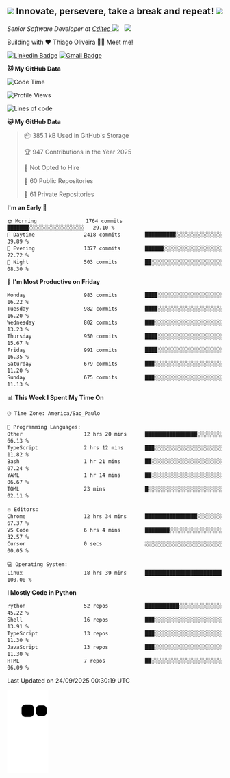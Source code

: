 <h2><img src="https://emojis.slackmojis.com/emojis/images/1531849430/4246/blob-sunglasses.gif?1531849430" width="30"/> Innovate, persevere, take a break and repeat! <img src="https://media.giphy.com/media/12oufCB0MyZ1Go/giphy.gif" width="50"></h2>
<img align='right' src="https://media.giphy.com/media/M9gbBd9nbDrOTu1Mqx/giphy.gif" width="230">
<p><em>Senior Software Developer at <a href="https://www.cditec.com.br/">Cditec
</a><img src="https://media.giphy.com/media/WUlplcMpOCEmTGBtBW/giphy.gif" width="30"> 
</em></p>



Building with ❤️ Thiago Oliveira 👋🏽 Meet me!

[![Linkedin Badge](https://img.shields.io/badge/-Thiago-blue?style=flat-square&logo=Linkedin&logoColor=white&link=https://www.linkedin.com/in/tgmarinho/)](https://www.linkedin.com/in/thiagoceconelo/) 
[![Gmail Badge](https://img.shields.io/badge/-thiceconelo@gmail.com-c14438?style=flat-square&logo=Gmail&logoColor=white&link=mailto:thiceconelo@gmail.com)](mailto:thiceconelo@gmail.com)

</em></p>

<!-- <span style="height ">
![Anurag's GitHub stats](https://github-readme-stats.vercel.app/api?username=arthurspk&show_icons=true&theme=tokyonight)
</span> -->

**🐱 My GitHub Data** 
<!--START_SECTION:waka-->
![Code Time](http://img.shields.io/badge/Code%20Time-3%2C695%20hrs%2039%20mins-blue)

![Profile Views](http://img.shields.io/badge/Profile%20Views-0-blue)

![Lines of code](https://img.shields.io/badge/From%20Hello%20World%20I%27ve%20Written-10.6%20million%20lines%20of%20code-blue)

**🐱 My GitHub Data** 

> 📦 385.1 kB Used in GitHub's Storage 
 > 
> 🏆 947 Contributions in the Year 2025
 > 
> 🚫 Not Opted to Hire
 > 
> 📜 60 Public Repositories 
 > 
> 🔑 61 Private Repositories 
 > 
**I'm an Early 🐤** 

```text
🌞 Morning                1764 commits        ███████░░░░░░░░░░░░░░░░░░   29.10 % 
🌆 Daytime                2418 commits        ██████████░░░░░░░░░░░░░░░   39.89 % 
🌃 Evening                1377 commits        ██████░░░░░░░░░░░░░░░░░░░   22.72 % 
🌙 Night                  503 commits         ██░░░░░░░░░░░░░░░░░░░░░░░   08.30 % 
```
📅 **I'm Most Productive on Friday** 

```text
Monday                   983 commits         ████░░░░░░░░░░░░░░░░░░░░░   16.22 % 
Tuesday                  982 commits         ████░░░░░░░░░░░░░░░░░░░░░   16.20 % 
Wednesday                802 commits         ███░░░░░░░░░░░░░░░░░░░░░░   13.23 % 
Thursday                 950 commits         ████░░░░░░░░░░░░░░░░░░░░░   15.67 % 
Friday                   991 commits         ████░░░░░░░░░░░░░░░░░░░░░   16.35 % 
Saturday                 679 commits         ███░░░░░░░░░░░░░░░░░░░░░░   11.20 % 
Sunday                   675 commits         ███░░░░░░░░░░░░░░░░░░░░░░   11.13 % 
```


📊 **This Week I Spent My Time On** 

```text
🕑︎ Time Zone: America/Sao_Paulo

💬 Programming Languages: 
Other                    12 hrs 20 mins      █████████████████░░░░░░░░   66.13 % 
TypeScript               2 hrs 12 mins       ███░░░░░░░░░░░░░░░░░░░░░░   11.82 % 
Bash                     1 hr 21 mins        ██░░░░░░░░░░░░░░░░░░░░░░░   07.24 % 
YAML                     1 hr 14 mins        ██░░░░░░░░░░░░░░░░░░░░░░░   06.67 % 
TOML                     23 mins             █░░░░░░░░░░░░░░░░░░░░░░░░   02.11 % 

🔥 Editors: 
Chrome                   12 hrs 34 mins      █████████████████░░░░░░░░   67.37 % 
VS Code                  6 hrs 4 mins        ████████░░░░░░░░░░░░░░░░░   32.57 % 
Cursor                   0 secs              ░░░░░░░░░░░░░░░░░░░░░░░░░   00.05 % 

💻 Operating System: 
Linux                    18 hrs 39 mins      █████████████████████████   100.00 % 
```

**I Mostly Code in Python** 

```text
Python                   52 repos            ███████████░░░░░░░░░░░░░░   45.22 % 
Shell                    16 repos            ███░░░░░░░░░░░░░░░░░░░░░░   13.91 % 
TypeScript               13 repos            ███░░░░░░░░░░░░░░░░░░░░░░   11.30 % 
JavaScript               13 repos            ███░░░░░░░░░░░░░░░░░░░░░░   11.30 % 
HTML                     7 repos             ██░░░░░░░░░░░░░░░░░░░░░░░   06.09 % 
```




 Last Updated on 24/09/2025 00:30:19 UTC
<!--END_SECTION:waka-->

![Snake animation](https://github.com/rafaballerini/rafaballerini/blob/output/github-contribution-grid-snake.svg)


<!---
ceconelo/ceconelo is a ✨ special ✨ repository because its `README.md` (this file) appears on your GitHub profile.
You can click the Preview link to take a look at your changes.
--->
